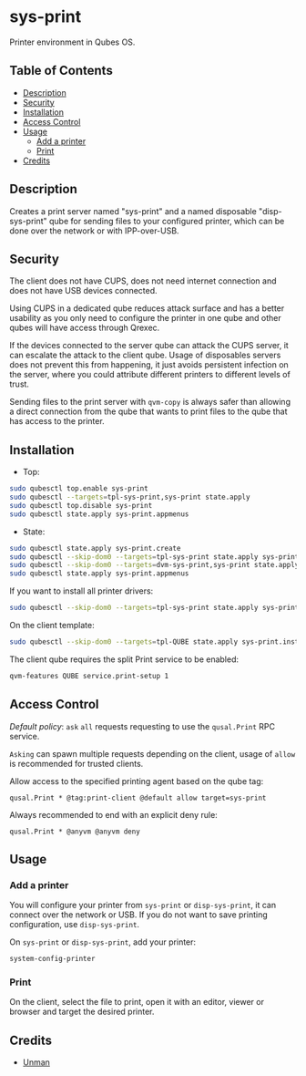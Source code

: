 # sys-print

Printer environment in Qubes OS.

## Table of Contents

* [Description](#description)
* [Security](#security)
* [Installation](#installation)
* [Access Control](#access-control)
* [Usage](#usage)
  * [Add a printer](#add-a-printer)
  * [Print](#print)
* [Credits](#credits)

## Description

Creates a print server named "sys-print" and a named disposable
"disp-sys-print" qube for sending files to your configured printer, which can
be done over the network or with IPP-over-USB.

## Security

The client does not have CUPS, does not need internet connection and does not
have USB devices connected.

Using CUPS in a dedicated qube reduces attack surface and has a better
usability as you only need to configure the printer in one qube and other
qubes will have access through Qrexec.

If the devices connected to the server qube can attack the CUPS server, it can
escalate the attack to the client qube. Usage of disposables servers does not
prevent this from happening, it just avoids persistent infection on the
server, where you could attribute different printers to different levels of
trust.

Sending files to the print server with `qvm-copy` is always safer than
allowing a direct connection from the qube that wants to print files to the
qube that has access to the printer.

## Installation

- Top:
```sh
sudo qubesctl top.enable sys-print
sudo qubesctl --targets=tpl-sys-print,sys-print state.apply
sudo qubesctl top.disable sys-print
sudo qubesctl state.apply sys-print.appmenus
```

- State:
<!-- pkg:begin:post-install -->
```sh
sudo qubesctl state.apply sys-print.create
sudo qubesctl --skip-dom0 --targets=tpl-sys-print state.apply sys-print.install
sudo qubesctl --skip-dom0 --targets=dvm-sys-print,sys-print state.apply sys-print.configure
sudo qubesctl state.apply sys-print.appmenus
```
<!-- pkg:end:post-install -->

If you want to install all printer drivers:
```sh
sudo qubesctl --skip-dom0 --targets=tpl-sys-print state.apply sys-print.install-driver-all
```

On the client template:
```sh
sudo qubesctl --skip-dom0 --targets=tpl-QUBE state.apply sys-print.install-client
```

The client qube requires the split Print service to be enabled:
```sh
qvm-features QUBE service.print-setup 1
```

## Access Control

_Default policy_: `ask` `all` requests requesting to use the
`qusal.Print` RPC service.

`Asking` can spawn multiple requests depending on the client, usage of `allow`
is recommended for trusted clients.

Allow access to the specified printing agent based on the qube tag:
```qrexecpolicy
qusal.Print * @tag:print-client @default allow target=sys-print
```

Always recommended to end with an explicit deny rule:
```qrexecpolicy
qusal.Print * @anyvm @anyvm deny
```

## Usage

### Add a printer

You will configure your printer from `sys-print` or `disp-sys-print`, it can
connect over the network or USB. If you do not want to save printing
configuration, use `disp-sys-print`.

On `sys-print` or `disp-sys-print`, add your printer:
```sh
system-config-printer
```

### Print

On the client, select the file to print, open it with an editor, viewer or
browser and target the desired printer.

## Credits

- [Unman](https://github.com/unman/shaker/tree/main/sys-print)
